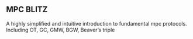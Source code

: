## MPC BLITZ

A highly simplified and intuitive introduction to fundamental mpc protocols. 
Including OT, GC, GMW, BGW, Beaver’s triple

